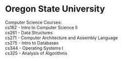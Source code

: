 # Oregon State University
Computer Science Courses:  
cs162 - Intro to Computer Science II   
cs261 - Data Structures  
cs271 - Computer Architecture and Assembly Language   
cs275 - Intro to Databases  
cs344 - Operating Systems I  
cs325 - Analysis of Algorithms  
